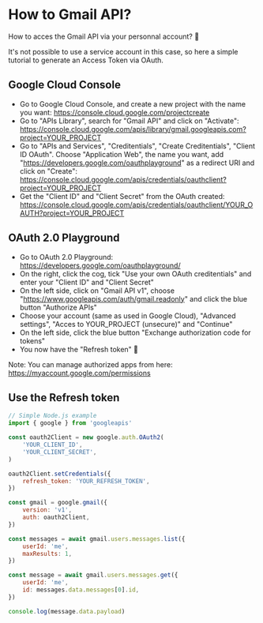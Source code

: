 # How to Gmail API?

How to acces the Gmail API via your personnal account? 📧

It's not possible to use a service account in this case, so here a simple tutorial to generate an Access Token via OAuth.

## Google Cloud Console

- Go to Google Cloud Console, and create a new project with the name you want: <https://console.cloud.google.com/projectcreate>
- Go to "APIs Library", search for "Gmail API" and click on "Activate": <https://console.cloud.google.com/apis/library/gmail.googleapis.com?project=YOUR_PROJECT>
- Go to "APIs and Services", "Creditentials", "Create Creditentials", "Client ID OAuth". Choose "Application Web", the name you want, add "https://developers.google.com/oauthplayground" as a redirect URI and click on "Create": <https://console.cloud.google.com/apis/credentials/oauthclient?project=YOUR_PROJECT>
- Get the "Client ID" and "Client Secret" from the OAuth created: <https://console.cloud.google.com/apis/credentials/oauthclient/YOUR_OAUTH?project=YOUR_PROJECT>

## OAuth 2.0 Playground

- Go to OAuth 2.0 Playground: <https://developers.google.com/oauthplayground/>
- On the right, click the cog, tick "Use your own OAuth creditentials" and enter your "Client ID" and "Client Secret"
- On the left side, click on "Gmail API v1", choose "https://www.googleapis.com/auth/gmail.readonly" and click the blue button "Authorize APIs"
- Choose your account (same as used in Google Cloud), "Advanced settings", "Acces to YOUR_PROJECT (unsecure)" and "Continue"
- On the left side, click the blue button "Exchange authorization code for tokens"
- You now have the "Refresh token" 🎉

Note: You can manage authorized apps from here: <https://myaccount.google.com/permissions>

## Use the Refresh token

```js
// Simple Node.js example
import { google } from 'googleapis'

const oauth2Client = new google.auth.OAuth2(
    'YOUR_CLIENT_ID',
    'YOUR_CLIENT_SECRET',
)

oauth2Client.setCredentials({
    refresh_token: 'YOUR_REFRESH_TOKEN',
})

const gmail = google.gmail({
    version: 'v1',
    auth: oauth2Client,
})

const messages = await gmail.users.messages.list({
    userId: 'me',
    maxResults: 1,
})

const message = await gmail.users.messages.get({
    userId: 'me',
    id: messages.data.messages[0].id,
})

console.log(message.data.payload)
```
